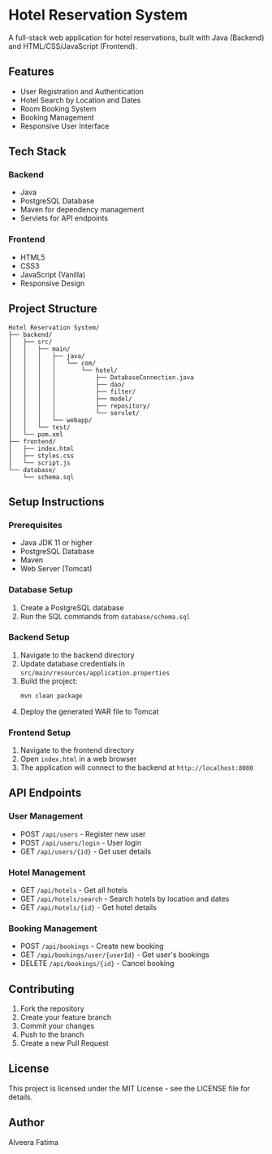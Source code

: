 # Hotel Reservation System

A full-stack web application for hotel reservations, built with Java (Backend) and HTML/CSS/JavaScript (Frontend).

## Features

- User Registration and Authentication
- Hotel Search by Location and Dates
- Room Booking System
- Booking Management
- Responsive User Interface

## Tech Stack

### Backend
- Java
- PostgreSQL Database
- Maven for dependency management
- Servlets for API endpoints

### Frontend
- HTML5
- CSS3
- JavaScript (Vanilla)
- Responsive Design

## Project Structure

```
Hotel Reservation System/
├── backend/
│   ├── src/
│   │   ├── main/
│   │   │   ├── java/
│   │   │   │   └── com/
│   │   │   │       └── hotel/
│   │   │   │           ├── DatabaseConnection.java
│   │   │   │           ├── dao/
│   │   │   │           ├── filter/
│   │   │   │           ├── model/
│   │   │   │           ├── repository/
│   │   │   │           └── servlet/
│   │   │   └── webapp/
│   │   └── test/
│   └── pom.xml
├── frontend/
│   ├── index.html
│   ├── styles.css
│   └── script.js
└── database/
    └── schema.sql
```

## Setup Instructions

### Prerequisites
- Java JDK 11 or higher
- PostgreSQL Database
- Maven
- Web Server (Tomcat)

### Database Setup
1. Create a PostgreSQL database
2. Run the SQL commands from `database/schema.sql`

### Backend Setup
1. Navigate to the backend directory
2. Update database credentials in `src/main/resources/application.properties`
3. Build the project:
   ```bash
   mvn clean package
   ```
4. Deploy the generated WAR file to Tomcat

### Frontend Setup
1. Navigate to the frontend directory
2. Open `index.html` in a web browser
3. The application will connect to the backend at `http://localhost:8080`

## API Endpoints

### User Management
- POST `/api/users` - Register new user
- POST `/api/users/login` - User login
- GET `/api/users/{id}` - Get user details

### Hotel Management
- GET `/api/hotels` - Get all hotels
- GET `/api/hotels/search` - Search hotels by location and dates
- GET `/api/hotels/{id}` - Get hotel details

### Booking Management
- POST `/api/bookings` - Create new booking
- GET `/api/bookings/user/{userId}` - Get user's bookings
- DELETE `/api/bookings/{id}` - Cancel booking

## Contributing
1. Fork the repository
2. Create your feature branch
3. Commit your changes
4. Push to the branch
5. Create a new Pull Request

## License
This project is licensed under the MIT License - see the LICENSE file for details.

## Author
Alveera Fatima 